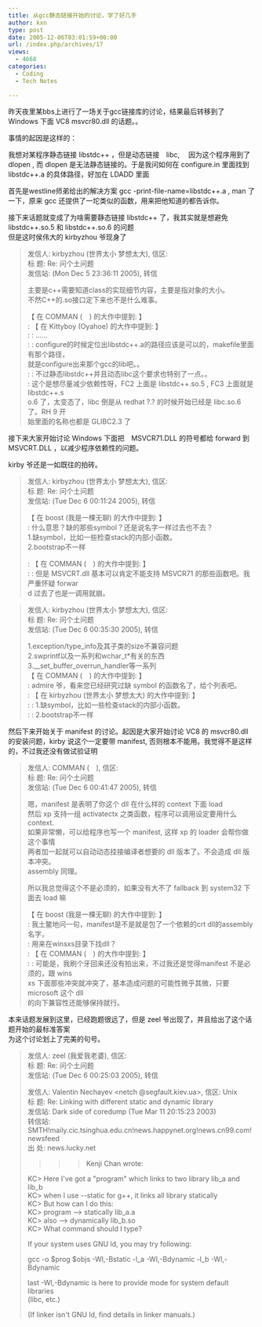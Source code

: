 ```yaml
---
title: 从gcc静态链接开始的讨论，学了好几手
author: kxn
type: post
date: 2005-12-06T03:01:59+00:00
url: /index.php/archives/17
views:
  - 4668
categories:
  - Coding
  - Tech Notes

---
```

昨天夜里某bbs上进行了一场关于gcc链接库的讨论，结果最后转移到了 Windows 下面 VC8 msvcr80.dll 的话题。。

事情的起因是这样的：

我想对某程序静态链接 libstdc++ ，但是动态链接　libc, 　因为这个程序用到了 dlopen , 而 dlopen 是无法静态链接的。于是我问如何在 configure.in 里面找到 libstdc++.a 的具体路径，好加在 LDADD 里面

首先是westline师弟给出的解决方案 gcc -print-file-name=libstdc++.a , man 了一下，原来 gcc 还提供了一坨类似的函数，用来把他知道的都告诉你。

接下来话题就变成了为啥需要静态链接 libstdc++ 了，我其实就是想避免 libstdc++.so.5 和 libstdc++.so.6 的问题  
但是这时侯伟大的 kirbyzhou 爷现身了　

> 发信人: kirbyzhou (世界太小 梦想太大), 信区:  
> 标 题: Re: 问个土问题  
> 发信站: (Mon Dec 5 23:36:11 2005), 转信
> 
> 主要是c++需要知道class的实现细节内容，主要是指对象的大小。  
> 不然C++的.so接口定下来也不是什么难事。
> 
> 【 在 COMMAN (　) 的大作中提到: 】  
> : 【 在 Kittyboy (Oyahoe) 的大作中提到: 】  
> : : ......  
> : : configure的时候定位出libstdc++.a的路径应该是可以的，makefile里面有那个路径，  
> 就是configure出来那个gcc的lib吧。。  
> : : 不过静态libstdc++并且动态libc这个要求也特别了一点。。  
> : 这个是想尽量减少依赖性呀，FC2 上面是 libstdc++.so.5 , FC3 上面就是 libstdc++.s  
> o.6 了，太变态了，libc 倒是从 redhat ?.? 的时候开始已经是 libc.so.6 了。RH 9 开  
> 始里面的名称也都是 GLIBC2.3 了

接下来大家开始讨论 Windows 下面把　MSVCR71.DLL 的符号都给 forward 到 MSVCRT.DLL ，以减少程序依赖性的问题。

kirby 爷还是一如既往的拍砖。

> 发信人: kirbyzhou (世界太小 梦想太大), 信区:  
> 标 题: Re: 问个土问题  
> 发信站: (Tue Dec 6 00:11:24 2005), 转信
> 
> 【 在 boost (我是一棵无聊) 的大作中提到: 】  
> : 什么意思？缺的那些symbol？还是说名字一样过去也不去？  
> 1.缺symbol，比如一些检查stack的内部小函数。  
> 2.bootstrap不一样
> 
> : 【 在 COMMAN (　) 的大作中提到: 】  
> : : 但是 MSVCRT.dll 基本可以肯定不能支持 MSVCR71 的那些函数吧。我严重怀疑 forwar  
> d 过去了也是一调用就崩。

> 发信人: kirbyzhou (世界太小 梦想太大), 信区:  
> 标 题: Re: 问个土问题  
> 发信站: (Tue Dec 6 00:35:30 2005), 转信
> 
> 1.exception/type_info及其子类的size不兼容问题  
> 2.swprintf以及一系列和wchar_t*有关的东西  
> 3._\_set\_buffer\_overrun\_handler等一系列  
> 【 在 COMMAN (　) 的大作中提到: 】  
> : admire 爷，看来您已经研究过缺 symbol 的函数名了，给个列表吧。  
> : 【 在 kirbyzhou (世界太小 梦想太大) 的大作中提到: 】  
> : : 1.缺symbol，比如一些检查stack的内部小函数。  
> : : 2.bootstrap不一样

然后下来开始关于 manifest 的讨论。起因是大家开始讨论 VC8 的 msvcr80.dll 的安装问题，kirby 说这个一定要带 manifest, 否则根本不能用。我觉得不是这样的，不过我还没有做试验证明

> 发信人: COMMAN (　), 信区:  
> 标 题: Re: 问个土问题  
> 发信站: (Tue Dec 6 00:41:47 2005), 转信
> 
> 嗯，manifest 是表明了你这个 dll 在什么样的 context 下面 load  
> 然后 xp 支持一组 activatectx 之类函数，程序可以调用设定要用什么 context.  
> 如果非常懒，可以给程序也写一个 manifest, 这样 xp 的 loader 会帮你做这个事情  
> 两者加一起就可以自动动态挂接编译者想要的 dll 版本了。不会造成 dll 版本冲突。  
> assembly 同理。
> 
> 所以我总觉得这个不是必须的，如果没有大不了 fallback 到 system32 下面去 load 嘛
> 
> 【 在 boost (我是一棵无聊) 的大作中提到: 】  
> : 我土鳖地问一句，manifest是不是就是包了一个依赖的crt dll的assembly名字，  
> : 用来在winsxs目录下找dll？  
> : 【 在 COMMAN (　) 的大作中提到: 】  
> : : 可能是，我刷个牙回来还没有拍出来，不过我还是觉得manifest 不是必须的，跟 wins  
> xs 下面那些冲突就冲突了，基本造成问题的可能性微乎其微，只要 microsoft 这个 dll  
> 的向下兼容性还能够保持就行。

本来话题发展到这里，已经跑题很远了，但是 zeel 爷出现了，并且给出了这个话题开始的最标准答案  
为这个讨论划上了完美的句号。

> 发信人: zeel (我爱我老婆), 信区:  
> 标 题: Re: 问个土问题  
> 发信站: (Tue Dec 6 00:25:03 2005), 转信
> 
> 发信人: Valentin Nechayev <netch @segfault.kiev.ua>, 信区: Unix  
> 标 题: Re: Linking with different static and dynamic library  
> 发信站: Dark side of coredump (Tue Mar 11 20:15:23 2003)  
> 转信站: SMTH!maily.cic.tsinghua.edu.cn!news.happynet.org!news.cn99.com!newsfeed  
> 出 处: news.lucky.net
> 
> >>> Kenji Chan wrote:
> 
> KC> Here I've got a "program" which links to two library lib\_a and lib\_b  
> KC> when I use --static for g++, it links all library statically  
> KC> But how can I do this:  
> KC> program --> statically lib_a.a  
> KC> also --> dynamically lib_b.so  
> KC> What command should I type?
> 
> If your system uses GNU ld, you may try following:
> 
> gcc -o $prog $objs -Wl,-Bstatic -l\_a -Wl,-Bdynamic -l\_b -Wl,-Bdynamic
> 
> last -Wl,-Bdynamic is here to provide mode for system default libraries  
> (libc, etc.)
> 
> (If linker isn't GNU ld, find details in linker manuals.)</netch>